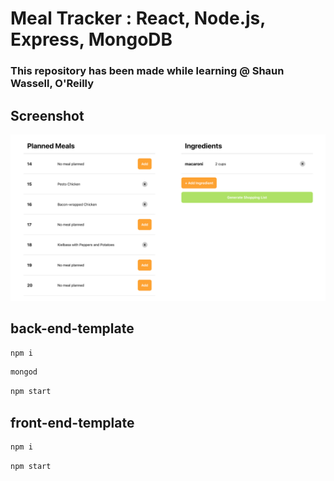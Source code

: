 #  Meal Tracker : React, Node.js, Express, MongoDB
### This repository has been made while learning @ Shaun Wassell, O'Reilly

## Screenshot
![Reader](.github/images/1.png)

## back-end-template
```bash
npm i
```
```bash
mongod
```
```bash
npm start
```

## front-end-template

```bash
npm i
```
```bash
npm start
```